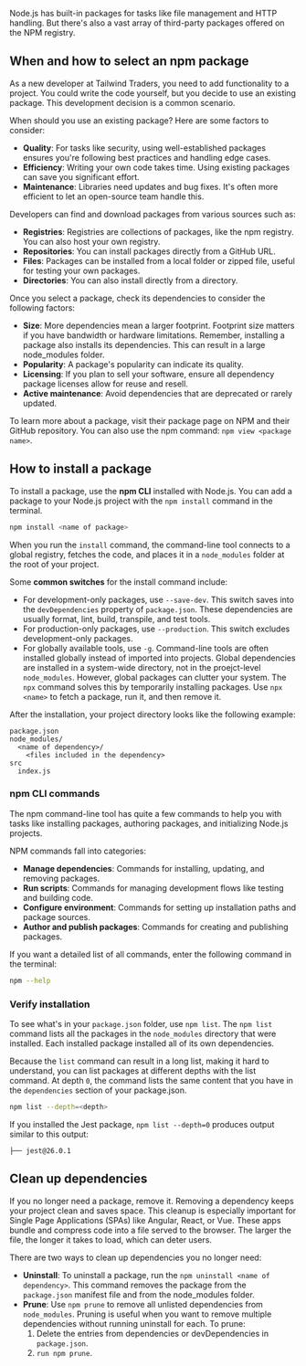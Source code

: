 Node.js has built-in packages for tasks like file management and HTTP handling. But there's also a vast array of third-party packages offered on the NPM registry. 

## When and how to select an npm package

As a new developer at Tailwind Traders, you need to add functionality to a project. You could write the code yourself, but you decide to use an existing package. This development decision is a common scenario. 

When should you use an existing package? Here are some factors to consider:

* **Quality**: For tasks like security, using well-established packages ensures you're following best practices and handling edge cases.
* **Efficiency**: Writing your own code takes time. Using existing packages can save you significant effort.
* **Maintenance**: Libraries need updates and bug fixes. It's often more efficient to let an open-source team handle this.

Developers can find and download packages from various sources such as:

* **Registries**: Registries are collections of packages, like the npm registry. You can also host your own registry.
* **Repositories**: You can install packages directly from a GitHub URL.
* **Files**: Packages can be installed from a local folder or zipped file, useful for testing your own packages.
* **Directories**: You can also install directly from a directory.

Once you select a package, check its dependencies to consider the following factors:

* **Size**: More dependencies mean a larger footprint. Footprint size matters if you have bandwidth or hardware limitations. Remember, installing a package also installs its dependencies. This can result in a large node_modules folder.
* **Popularity**: A package's popularity can indicate its quality. 
* **Licensing**: If you plan to sell your software, ensure all dependency package licenses allow for reuse and resell.
* **Active maintenance**: Avoid dependencies that are deprecated or rarely updated.

To learn more about a package, visit their package page on NPM and their GitHub repository. You can also use the npm command: `npm view <package name>`.

## How to install a package

To install a package, use the **npm CLI** installed with Node.js. You can add a package to your Node.js project with the `npm install` command in the terminal.

```bash
npm install <name of package>
```

When you run the `install` command, the command-line tool connects to a global registry, fetches the code, and places it in a `node_modules` folder at the root of your project. 

Some **common switches** for the install command include: 
* For development-only packages, use `--save-dev`. This switch saves into the `devDependencies` property of `package.json`. These dependencies are usually format, lint, build, transpile, and test tools.
* For production-only packages, use `--production`. This switch excludes development-only packages.
* For globally available tools, use `-g`. Command-line tools are often installed globally instead of imported into projects. Global dependencies are installed in a system-wide directory, not in the proejct-level `node_modules`. However, global packages can clutter your system. The `npx` command solves this by temporarily installing packages. Use `npx <name>` to fetch a package, run it, and then remove it.

After the installation, your project directory looks like the following example:

```output
package.json
node_modules/
  <name of dependency>/
    <files included in the dependency>
src
  index.js
```

### npm CLI commands

The npm command-line tool has quite a few commands to help you with tasks like installing packages, authoring packages, and initializing Node.js projects. 

NPM commands fall into categories:

* **Manage dependencies**: Commands for installing, updating, and removing packages.
* **Run scripts**: Commands for managing development flows like testing and building code.
* **Configure environment**: Commands for setting up installation paths and package sources.
* **Author and publish packages**: Commands for creating and publishing packages.

If you want a detailed list of all commands, enter the following command in the terminal:

```bash
npm --help
```

### Verify installation

To see what's in your `package.json` folder, use `npm list`. The `npm list` command lists all the packages in the `node_modules` directory that were installed. Each installed package installed all of its own dependencies.

Because the `list` command can result in a long list, making it hard to understand, you can list packages at different depths with the list command. At depth `0`, the command lists the same content that you have in the `dependencies` section of your package.json.

```bash
npm list --depth=<depth>
```

If you installed the Jest package, `npm list --depth=0` produces output similar to this output:

```output
├── jest@26.0.1
```

## Clean up dependencies

If you no longer need a package, remove it. Removing a dependency keeps your project clean and saves space. This cleanup is especially important for Single Page Applications (SPAs) like Angular, React, or Vue. These apps bundle and compress code into a file served to the browser. The larger the file, the longer it takes to load, which can deter users.

There are two ways to clean up dependencies you no longer need:

- **Uninstall**: To uninstall a package, run the `npm uninstall <name of dependency>`. This command removes the package from the `package.json` manifest file and from the node_modules folder.
- **Prune**: Use `npm prune` to remove all unlisted dependencies from `node_modules`. Pruning is useful when you want to remove multiple dependencies without running uninstall for each. To prune:
    1. Delete the entries from dependencies or devDependencies in `package.json`.
    1. `run npm prune`.
